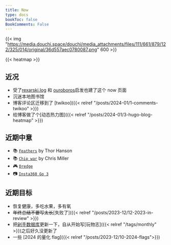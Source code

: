 ```yaml
---
title: Now
type: docs
bookToc: false
BookComments: False
---
```


{{< img "https://media.douchi.space/douchi/media_attachments/files/111/661/879/122/325/014/original/36d557aec0780087.png" 600 >}}

{{< heatmap >}}

## 近况
- 受了[rexarski.log](https://rexarski.com/now/?utm_source=blog.douchi.space) 和 [ouroboros](https://blog.pursuitus.com/now?utm_source=blog.douchi.space)启发也建了这个 now 页面
- 沉迷本地图书馆
- 博客评论区迁移到了 [twikoo]({{< relref "/posts/2024-01/1-comments-twikoo" >}})
- 给博客做了个[动态热力图]({{< relref "/posts/2024-01/3-hugo-blog-heatmap" >}})

## 近期中意
- 📚 [`Feathers`](https://amzn.to/48tQ0X3) by Thor Hanson
- 📚 [`Chip war`](https://amzn.to/48qMsEA) by Chris Miller
- 🎮 [`Dredge`](https://neodb.social/game/20slbMvBANRjuFHdSjNjDW)
- 📷 [`Insta360 Go 3`](https://amzn.to/3vkYL76)

## 近期目标
- 恢复健康，多吃水果，多有氧
- ~~年终总结不要写太长~~[失败了]({{< relref "/posts/2023-12/12-2023-in-review" >}})
- 把[剁手数据库](https://mtfront.notion.site/mtfront-shopping-reviews-e568ee6ebaa44b5da146cbe4ac4663eb)更新一下，自从开始写[玩物志]({{< relref "/tags/monthly" >}})之后好久没更新了
- 一些 [2024 的量化 flag]({{< relref "/posts/2023-12/10-2024-flags">}})